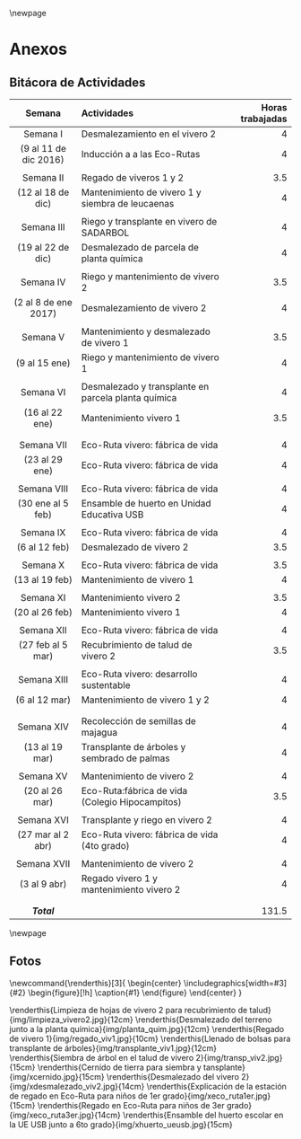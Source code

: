 \newpage

# Anexos

## Bitácora de Actividades

|        Semana        | Actividades                                           | Horas trabajadas |
|:--------------------:|:------------------------------------------------------|-----------------:|
| Semana I             | Desmalezamiento en el vivero 2                        | 4                |
| (9 al 11 de dic 2016)| Inducción a a las Eco-Rutas                           | 4                |
|                      |                                                       |                  |
| Semana II            | Regado de viveros 1 y 2                               | 3.5              |
| (12 al 18 de dic)    | Mantenimiento de vivero 1 y siembra de leucaenas      | 4                |
|                      |                                                       |                  |
| Semana III           | Riego y transplante en vivero de SADARBOL             | 4                |
| (19 al 22 de dic)    | Desmalezado de parcela de planta química              | 4                |
|                      |                                                       |                  |
| Semana IV            | Riego y mantenimiento de vivero 2                     | 3.5              |
| (2 al 8 de ene 2017) | Desmalezamiento de vivero 2                           | 4                |
|                      |                                                       |                  |
| Semana V             | Mantenimiento y desmalezado de vivero 1               | 3.5              |
| (9 al 15 ene)        | Riego y mantenimiento de vivero 1                     | 4                |
|                      |                                                       |                  |
| Semana VI            | Desmalezado y transplante en parcela planta química   | 4                |
| (16 al 22 ene)       | Mantenimiento vivero 1                                | 3.5              |
|                      |                                                       |                  |
|                      |                                                       |                  |
| Semana VII           | Eco-Ruta vivero: fábrica de vida                      | 4                |
| (23 al 29 ene)       | Eco-Ruta vivero: fábrica de vida                      | 4                |
|                      |                                                       |                  |
| Semana VIII          | Eco-Ruta vivero: fábrica de vida                      | 4                |
| (30 ene al 5 feb)    | Ensamble de huerto en Unidad Educativa USB            | 4                |
|                      |                                                       |                  |
| Semana IX            | Eco-Ruta vivero: fábrica de vida                      | 4                |
| (6 al 12 feb)        | Desmalezado de vivero 2                               | 3.5              |
|                      |                                                       |                  |
| Semana X             | Eco-Ruta vivero: fábrica de vida                      | 3.5              |
| (13 al 19 feb)       | Mantenimiento de vivero 1                             | 4                |
|                      |                                                       |                  |
| Semana XI            | Mantenimiento vivero 2                                | 3.5              |
| (20 al 26 feb)       | Mantenimiento vivero 1                                | 4                |
|                      |                                                       |                  |
| Semana XII           | Eco-Ruta vivero: fábrica de vida                      | 4                |
| (27 feb al 5 mar)    | Recubrimiento de talud de vivero 2                    | 3.5              |
|                      |                                                       |                  |
| Semana XIII          | Eco-Ruta vivero: desarrollo sustentable               | 4                |
| (6 al 12 mar)        | Mantenimiento de vivero 1 y 2                         | 4                |
|                      |                                                       |                  |
|                      |                                                       |                  |
| Semana XIV           | Recolección de semillas de majagua                    | 4                |
| (13 al 19 mar)       | Transplante de árboles y sembrado de palmas           | 4                |
|                      |                                                       |                  |
| Semana XV            | Mantenimiento de vivero 2                             | 4                |
| (20 al 26 mar)       | Eco-Ruta:fábrica de vida (Colegio Hipocampitos)       | 3.5              |
|                      |                                                       |                  |
| Semana XVI           | Transplante y riego en vivero 2                       | 4                |
| (27 mar al 2 abr)    | Eco-Ruta vivero: fábrica de vida (4to grado)          | 4                |
|                      |                                                       |                  |
| Semana XVII          | Mantenimiento de vivero 2                             | 4                |
| (3 al 9 abr)         | Regado vivero 1 y mantenimiento vivero 2              | 4                |
|                      |                                                       |                  |
|                      |                                                       |                  |
| ***Total***          |                                                       |  131.5           |

\newpage

<!-- 25 de enero -->

## Fotos

<!-- centrado y caption para fotos con tamaño fijo -->
\newcommand{\renderthis}[3]{
    \begin{center}
    \includegraphics[width=#3]{#2}
    \begin{figure}[!h] \caption{#1} \end{figure}
    \end{center}
}

\renderthis{Limpieza de hojas de vivero 2 para recubrimiento de talud}{img/limpieza_vivero2.jpg}{12cm}
\renderthis{Desmalezado del terreno junto a la planta química}{img/planta_quim.jpg}{12cm}
\renderthis{Regado de vivero 1}{img/regado_viv1.jpg}{10cm}
\renderthis{Llenado de bolsas para transplante de árboles}{img/transplante_viv1.jpg}{12cm}
\renderthis{Siembra de árbol en el talud de vivero 2}{img/transp_viv2.jpg}{15cm}
\renderthis{Cernido de tierra para siembra y tansplante}{img/xcernido.jpg}{15cm}
\renderthis{Desmalezado del vivero 2}{img/xdesmalezado_viv2.jpg}{14cm}
\renderthis{Explicación de la estación de regado en Eco-Ruta para niños de 1er grado}{img/xeco_ruta1er.jpg}{15cm}
\renderthis{Regado en Eco-Ruta para niños de 3er grado}{img/xeco_ruta3er.jpg}{14cm}
\renderthis{Ensamble del huerto escolar en la UE USB junto a 6to grado}{img/xhuerto_ueusb.jpg}{15cm}

<!-- ![Ensamble del huerto escolar en la UE USB junto a 6to grado ](img/xhuerto_ueusb.jpg "") -->



